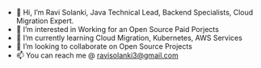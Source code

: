 - 👋 Hi, I’m Ravi Solanki, Java Technical Lead, Backend Specialists, Cloud Migration Expert. 
- 👀 I’m interested in Working for an Open Source Paid Porjects
- 🌱 I’m currently learning Cloud Migration, Kubernetes, AWS Services
- 💞️ I’m looking to collaborate on Open Source Projects
- 📫 You can reach me @ ravisolanki3@gmail.com 

<!---
rdsol/rdsol is a ✨ special ✨ repository because its `README.md` (this file) appears on your GitHub profile.
You can click the Preview link to take a look at your changes.
--->
